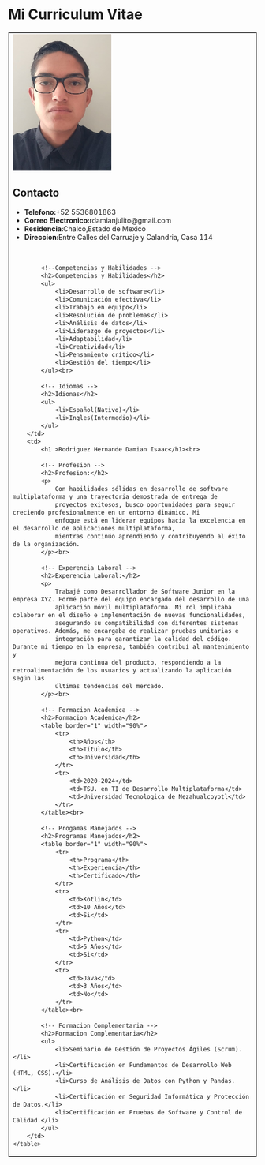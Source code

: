 <!DOCTYPE html>
<html lang="es">
<head>
    <meta charset="UTF-8">
    <meta name="viewport" content="width=device-width, initial-scale=1.0" widht="90">
    <title>Curriculum</title>
</head>
<body>
    <h1>Mi Curriculum Vitae</h1>
    <table border="1" width="90%">
        <td>
            <!-- Mi Foto -->
            <img src="Imagenes/Imagen de WhatsApp 2024-02-04 a las 15.14.45_c78c37da.jpg" alt="Mi foto" width="200"><br>
            <!-- Mis contactos -->
            <h2>Contacto</h2>
            <ul>
                <li><strong>Telefono:</strong>+52 5536801863</li>
                <li><strong>Correo Electronico:</strong>rdamianjulito@gmail.com</li>
                <li><strong>Residencia:</strong>Chalco,Estado de Mexico</li>
                <li><strong>Direccion:</strong>Entre Calles del Carruaje y Calandria, Casa 114</li>
            </ul><br>

            <!--Competencias y Habilidades -->
            <h2>Competencias y Habilidades</h2>
            <ul>
                <li>Desarrollo de software</li>
                <li>Comunicación efectiva</li>
                <li>Trabajo en equipo</li>
                <li>Resolución de problemas</li>
                <li>Análisis de datos</li>
                <li>Liderazgo de proyectos</li>
                <li>Adaptabilidad</li>
                <li>Creatividad</li>
                <li>Pensamiento crítico</li>
                <li>Gestión del tiempo</li>
            </ul><br>

            <!-- Idiomas -->
            <h2>Idionas</h2>
            <ul>
                <li>Español(Nativo)</li>
                <li>Ingles(Intermedio)</li>
            </ul>
        </td>
        <td>
            <h1 >Rodriguez Hernande Damian Isaac</h1><br>

            <!-- Profesion -->
            <h2>Profesion:</h2>
            <p>
                Con habilidades sólidas en desarrollo de software multiplataforma y una trayectoria demostrada de entrega de
                proyectos exitosos, busco oportunidades para seguir creciendo profesionalmente en un entorno dinámico. Mi
                enfoque está en liderar equipos hacia la excelencia en el desarrollo de aplicaciones multiplataforma, 
                mientras continúo aprendiendo y contribuyendo al éxito de la organización.
            </p><br>

            <!-- Experencia Laboral -->
            <h2>Experencia Laboral:</h2>
            <p>
                Trabajé como Desarrollador de Software Junior en la empresa XYZ. Formé parte del equipo encargado del desarrollo de una
                aplicación móvil multiplataforma. Mi rol implicaba colaborar en el diseño e implementación de nuevas funcionalidades,
                asegurando su compatibilidad con diferentes sistemas operativos. Además, me encargaba de realizar pruebas unitarias e
                integración para garantizar la calidad del código. Durante mi tiempo en la empresa, también contribuí al mantenimiento y
                mejora continua del producto, respondiendo a la retroalimentación de los usuarios y actualizando la aplicación según las
                últimas tendencias del mercado.
            </p><br>

            <!-- Formacion Academica -->
            <h2>Formacion Academica</h2>
            <table border="1" width="90%">
                <tr>
                    <th>Años</th>
                    <th>Título</th>
                    <th>Universidad</th>
                </tr>
                <tr>
                    <td>2020-2024</td>
                    <td>TSU. en TI de Desarrollo Multiplataforma</td>
                    <td>Universidad Tecnologica de Nezahualcoyotl</td>
                </tr>
            </table><br>

            <!-- Progamas Manejados -->
            <h2>Programas Manejados</h2>
            <table border="1" width="90%">
                <tr>
                    <th>Programa</th>
                    <th>Experiencia</th>
                    <th>Certificado</th>
                </tr>
                <tr>
                    <td>Kotlin</td>
                    <td>10 Años</td>
                    <td>Si</td>
                </tr>
                <tr>
                    <td>Python</td>
                    <td>5 Años</td>
                    <td>Si</td>
                </tr>
                <tr>
                    <td>Java</td>
                    <td>3 Años</td>
                    <td>No</td>
                </tr>
            </table><br>

            <!-- Formacion Complementaria -->
            <h2>Formacion Complementaria</h2>
            <ul>
                <li>Seminario de Gestión de Proyectos Ágiles (Scrum).</li>
                <li>Certificación en Fundamentos de Desarrollo Web (HTML, CSS).</li>
                <li>Curso de Análisis de Datos con Python y Pandas.</li>
                <li>Certificación en Seguridad Informática y Protección de Datos.</li>
                <li>Certificación en Pruebas de Software y Control de Calidad.</li>
            </ul>
        </td>
    </table>
</body>
</html>
